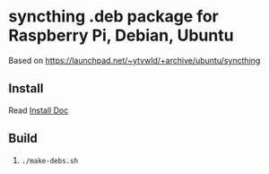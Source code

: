 syncthing .deb package for Raspberry Pi, Debian, Ubuntu
=============================================================

Based on https://launchpad.net/~ytvwld/+archive/ubuntu/syncthing

Install
-------

Read [Install Doc](https://github.com/gutenye/debs#install-a-package)

Build
-----

1. `./make-debs.sh`
